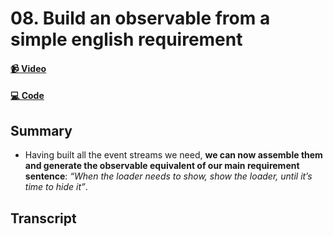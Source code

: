 # 08. Build an observable from a simple english requirement

#### [📹 Video](https://egghead.io/lessons/rxjs-build-an-observable-from-a-simple-english-requirement)

#### [💻 Code](https://github.com/rarmatei/egghead-thinking-reactively/blob/lesson-08/src/lesson-code/TaskProgressService.js)

## Summary

- Having built all the event streams we need, **we can now assemble them and generate the observable equivalent of our main requirement sentence**: _“When the loader needs to show, show the loader, until it’s time to hide it”_.

## Transcript
